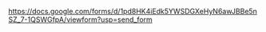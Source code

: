 https://docs.google.com/forms/d/1pd8HK4iEdk5YWSDGXeHyN6awJBBe5nSZ_7-1QSWGfpA/viewform?usp=send_form
